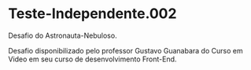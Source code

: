 # Teste-Independente.002
Desafio do Astronauta-Nebuloso.

Desafio disponibilizado pelo professor Gustavo Guanabara do Curso em Video em seu curso de desenvolvimento Front-End.

